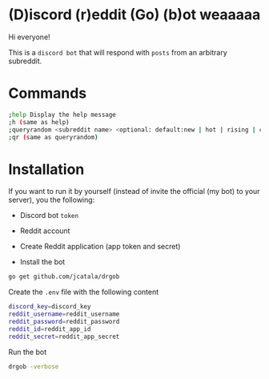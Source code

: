 # (D)iscord (r)eddit (Go) (b)ot weaaaaa


Hi everyone!

This is a `discord bot` that will respond with `posts` from an arbitrary subreddit.


# Commands

```bash
;help Display the help message
;h (same as help)
;queryrandom <subreddit name> <optional: default:new | hot | rising | controversial | top>
;qr (same as queryrandom)
```


# Installation

If you want to run it by yourself (instead of invite the official (my bot) to your server), you the following:

* Discord bot `token`
* Reddit account 
* Create Reddit application (app token and secret)

* Install the bot 

```bash
go get github.com/jcatala/drgob
```

Create the `.env` file with the following content

```bash
discord_key=discord_key
reddit_username=reddit_username
reddit_password=reddit_password
reddit_id=reddit_app_id
reddit_secret=reddit_app_secret
```


Run the bot

```bash
drgob -verbose
```



